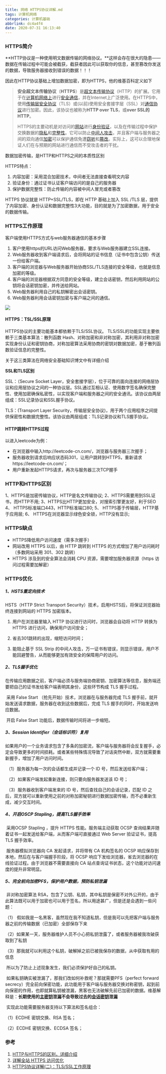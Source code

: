 ```yaml
---
title: 网络 HTTPS协议详解.md
tags: 计算机网络
categories: 计算机基础
abbrlink: dc4a4f4
date: 2020-07-31 16:13:40
---
```


### HTTPS简介

**HTTP协议是一种使用明文数据传输的网络协议。**这样会存在很大的隐患——数据在传输过程中可能会被截获，截获者因此可以获取你的信息，甚至篡改你发送的数据，导致服务器接收到错误的数据！！！

因此在HTTP协议基础上增加数据加密，即为HTTPS，他的维基百科定义如下

> **安全超文本传输协议**（**HTTPS**）是[超文本传输协议](https://en.wikipedia.org/wiki/Hypertext_Transfer_Protocol)（HTTP）的扩展。它用于在[计算机网络上](https://en.wikipedia.org/wiki/Network_operating_system)进行[安全通信](https://en.wikipedia.org/wiki/Secure_communications)，并在Internet上广泛使用。在HTTPS中，使用[传输层安全协议](https://en.wikipedia.org/wiki/Transport_Layer_Security)（TLS）或(以前)使用安全套接字层（SSL）对[通信协议](https://en.wikipedia.org/wiki/Communication_protocol)进行加密。因此，该协议也被称为**HTTP over TLS**，或**over SSL的HTTP**。
>
> HTTPS的主要动机是对访问的[网站](https://en.wikipedia.org/wiki/Website)进行[身份验证](https://en.wikipedia.org/wiki/Authentication)，以及在传输过程中保护交换数据的[隐私](https://en.wikipedia.org/wiki/Information_privacy)和[完整性](https://en.wikipedia.org/wiki/Data_integrity)。它可以防止[中间人攻击](https://en.wikipedia.org/wiki/Man-in-the-middle_attack)，并且客户端与服务器之间的双向通信[加密](https://en.wikipedia.org/wiki/Block_cipher_mode_of_operation)可以保护通信免遭[窃听](https://en.wikipedia.org/wiki/Eavesdropping)和[篡改](https://en.wikipedia.org/wiki/Tamper-evident#Tampering)。实际上，这可以合理地保证人们在与预期的网站进行通信而不受攻击者的干扰。

<!--more-->

数据加密传输，是HTTP和HTTPS之间的本质性区别

HTTPS特点：

1. 内容加密：采用混合加密技术，中间者无法直接查看明文内容
2. 验证身份：通过证书认证客户端访问的是自己的服务器
3. 保护数据完整性：防止传输的内容被中间人冒充或者篡改

HTTPS 协议就是 HTTP+SSL/TLS，即在 HTTP 基础上加入 SSL /TLS 层，提供了内容加密、身份认证和数据完整性3大功能，目的就是为了加密数据，用于安全的数据传输。



### HTTPS工作原理

客户端使用HTTPS方式与web服务器通信的基本步骤

1. 客户使用https的URL访问Web服务器，要求与Web服务器建立SSL连接。
2. Web服务器收到客户端请求后，会将网站的证书信息（证书中包含公钥）传送一份给客户端。
3. 客户端的浏览器与Web服务器开始协商SSL/TLS连接的安全等级，也就是信息加密的等级。
4. 客户端的浏览器根据双方同意的安全等级，建立会话密钥，然后利用网站的公钥将会话密钥加密，并传送给网站。
5. Web服务器利用自己的私钥解密出会话密钥。
6. Web服务器利用会话密钥加密与客户端之间的通信。

![](https://leslie1-1309334886.cos.ap-shanghai.myqcloud.com/obsidian/https1.png)

#### HTTPS：TSL/SSL原理

HTTPS协议的主要功能基本都依赖于TLS/SSL协议。
TLS/SSL的功能实现主要依赖于三类基本算法：散列函数 Hash、对称加密和非对称加密，其利用非对称加密实现身份认证和密钥协商，对称加密算法采用协商的密钥对数据加密，基于散列函数验证信息的完整性。

关于这三类算法在网络安全基础知识博文中有详细介绍

**SSL和TLS区别**

SSL：（Secure Socket Layer，安全套接字层），位于可靠的面向连接的网络层协议和应用层协议之间的一种协议层。SSL通过互相认证、使用数字签名确保完整性、使用加密确保私密性，以实现客户端和服务器之间的安全通讯。该协议由两层组成：SSL记录协议和SSL握手协议。

TLS：(Transport Layer Security，传输层安全协议)，用于两个应用程序之间提供保密性和数据完整性。该协议由两层组成：TLS记录协议和TLS握手协议。



#### HTTP跳转HTTPS过程

以进入leetcode为例：

- 在浏览器中输入http://leetcode-cn.com/，浏览器与服务器三次握手；
- 服务器收到请求后响应状态码301，让用户跳转到HTTPS，重新请求https://leetcode-cn.com/；
- 用户重新发起HTTPS请求，再次与服务器三次TCP握手



### HTTP和HTTPS区别

  1、HTTPS是加密传输协议，HTTP是名文传输协议;
  2、HTTPS需要用到SSL证书，而HTTP不用;
  3、HTTPS比HTTP更加安全，对搜索引擎更友好，利于SEO
  4、 HTTPS标准端口443，HTTP标准端口80;
  5、 HTTPS基于传输层，HTTP基于应用层;
  6、 HTTPS在浏览器显示绿色安全锁，HTTP没有显示;



### HTTPS缺点

- HTTPS降低用户访问速度（需多次握手）
- 网站改用 HTTPS 以后，由 HTTP 跳转到 HTTPS 的方式增加了用户访问耗时（多数网站采用 301、302 跳转）
- HTTPS 涉及到的安全算法会消耗 CPU 资源，需要增加服务器资源（https 访问过程需要加解密）



### HTTPS优化

##### 1、HSTS重定向技术

HSTS（HTTP Strict Transport Security）技术，启用HSTS后，将保证浏览器始终连接到网站的 HTTPS 加密版本。

1. 用户在浏览器里输入 HTTP 协议进行访问时，浏览器会自动将 HTTP 转换为 HTTPS 进行访问，确保用户访问安全；

2. 省去301跳转的出现，缩短访问时间；

3. 能阻止基于 SSL Strip 的中间人攻击，万一证书有错误，则显示错误，用户不能回避警告，从而能够更加有效安全的保障用户的访问。

 

##### 2、TLS握手优化

​    在传输应用数据之前，客户端必须与服务端协商密钥、加密算法等信息，服务端还要把自己的证书发给客户端表明其身份，这些环节构成 TLS 握手过程。

​    采用 False Start （抢先开始）技术，浏览器在与服务器完成 TLS 握手前，就开始发送请求数据，服务器在收到这些数据后，完成 TLS 握手的同时，开始发送响应数据。

​    开启 False Start 功能后，数据传输时间将进一步缩短。

 

##### 3、Session Identifier（会话标识符）复用

​    如果用户的一个业务请求包含了多条的加密流，客户端与服务器将会反复握手，必定会导致更多的时间损耗。或者某些特殊情况导致了对话突然中断，双方就需要重新握手，增加了用户访问时间。

​    （1）服务器为每一次的会话都生成并记录一个 ID 号，然后发送给客户端；

​    （2）如果客户端发起重新连接，则只要向服务器发送该 ID 号；

​    （3）服务器收到客户端发来的 ID 号，然后查找自己的会话记录，匹配 ID 之后，双方就可以重新使用之前的对称加密秘钥进行数据加密传输，而不必重新生成，减少交互时间。

 

##### 4、开启OSCP Stapling，提高TLS握手效率

​    采用OCSP Stapling ，提升 HTTPS 性能。服务端主动获取 OCSP 查询结果并随着证书一起发送给客户端，从而客户端可直接通过 Web Server 验证证书，提高 TLS 握手效率。

​    服务器模拟浏览器向 CA 发起请求，并将带有 CA 机构签名的 OCSP 响应保存到本地，然后在与客户端握手阶段，将 OCSP 响应下发给浏览器，省去浏览器的在线验证过程。由于浏览器不需要直接向 CA 站点查询证书状态，这个功能对访问速度的提升非常明显。

 

##### 5、完全前向加密PFS，保护用户数据，预防私钥泄漏

​    非对称加密算法 RSA，包含了公钥、私钥，其中私钥是保密不对外公开的，由于此算法既可以用于加密也可以用于签名，所以用途甚广，但是还是会遇到一些问题：

（1） 假如我是一名黑客，虽然现在我不知道私钥，但是我可以先把客户端与服务器之前的传输数据（已加密）全部保存下来

（2）如果某一天，服务器维护人员不小心把私钥泄露了，或者服务器被我攻破获取到了私钥

（3）那我就可以利用这个私钥，破解掉之前已被我保存的数据，从中获取有用的信息

​    所以为了防止上述现象发生，我们必须保护好自己的私钥。

​    如果私钥确实被泄漏了，那我们改如何补救呢？那就需要PFS（perfect forward secrecy）完全前向保密功能，此功能用于客户端与服务器交换对称密钥，起到前向保密的作用，也即就算私钥被泄漏，黑客也无法破解先前已加密的数据。维基解释是：**长期使用的[主密钥](https://zh.wikipedia.org/wiki/密钥)泄漏不会导致过去的[会话密钥](https://zh.wikipedia.org/wiki/會話密鑰)泄漏**

​    实现此功能需要服务器支持以下算法和签名组合：

（1）ECDHE 密钥交换、RSA 签名；

（2）ECDHE 密钥交换、ECDSA 签名；



### 参考

1. [HTTP与HTTPS的区别，详细介绍]([https://blog.csdn.net/qq_35642036/article/details/82788421#HTTP%E4%B8%8EHTTPS%E4%BB%8B%E7%BB%8D](https://blog.csdn.net/qq_35642036/article/details/82788421#HTTP与HTTPS介绍))
2. [详解全站 HTTPS 访问优化](https://segmentfault.com/p/1210000009272802/read)
3. [HTTPS协议详解(二)：TLS/SSL工作原理](https://blog.csdn.net/hherima/article/details/52469360)









